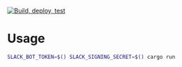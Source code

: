 [![Build, deploy, test](https://github.com/skyser2003/ditto_bot_rust/workflows/Rust/badge.svg)](https://github.com/skyser2003/ditto_bot_rust/actions?query=workflow%3ARust)

# Usage

```bash
SLACK_BOT_TOKEN=$() SLACK_SIGNING_SECRET=$() cargo run
```
